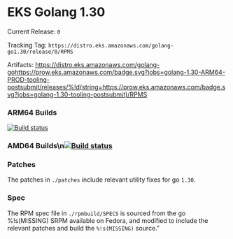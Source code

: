 # EKS Golang 1.30

Current Release: `0`

Tracking Tag: `https://distro.eks.amazonaws.com/golang-go1.30/release/0/RPMS`

Artifacts: https://distro.eks.amazonaws.com/golang-gohttps://prow.eks.amazonaws.com/badge.svg?jobs=golang-1.30-ARM64-PROD-tooling-postsubmit/releases/%!d(string=https://prow.eks.amazonaws.com/badge.svg?jobs=golang-1.30-tooling-postsubmit)/RPMS

### ARM64 Builds
[![Build status](https://prow.eks.amazonaws.com/badge.svg?jobs=golang-1.30-ARM64-PROD-tooling-postsubmit)](https://prow.eks.amazonaws.com/?repo=aws%2Feks-distro-build-tooling&type=postsubmit)

### AMD64 Builds\n[![Build status](https://prow.eks.amazonaws.com/badge.svg?jobs=golang-1.30-tooling-postsubmit)](https://prow.eks.amazonaws.com/?repo=aws%2Feks-distro-build-tooling&type=postsubmit)

### Patches
The patches in `./patches` include relevant utility fixes for go `1.30`.

### Spec
The RPM spec file in `./rpmbuild/SPECS` is sourced from the go %!s(MISSING) SRPM available on Fedora, and modified to include the relevant patches and build the `%!s(MISSING)` source."

